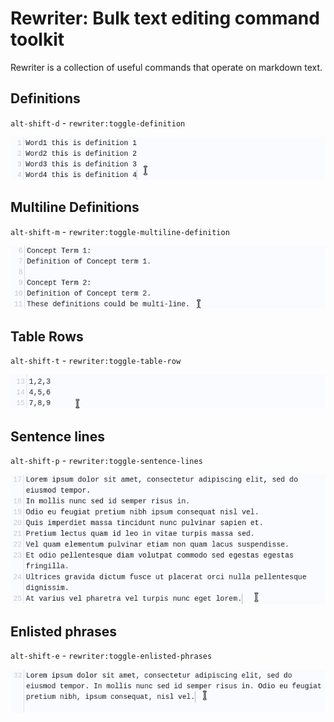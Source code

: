 # Rewriter: Bulk text editing command toolkit

Rewriter is a collection of useful commands that operate on markdown text.

## Definitions
`alt-shift-d` - `rewriter:toggle-definition`

![definitions](https://github.com/chartoin/inkdrop-rewriter/raw/main/images/rewriter-definitions.gif)

## Multiline Definitions
`alt-shift-m` - `rewriter:toggle-multiline-definition`

![multiline-definitions](https://github.com/chartoin/inkdrop-rewriter/raw/main/images/rewriter-multiline-definitions.gif)

## Table Rows
`alt-shift-t` - `rewriter:toggle-table-row`

![table](https://github.com/chartoin/inkdrop-rewriter/raw/main/images/rewriter-table.gif)

## Sentence lines
`alt-shift-p` - `rewriter:toggle-sentence-lines`

![sentence-lines](https://github.com/chartoin/inkdrop-rewriter/raw/main/images/rewriter-sentence-lines.gif)

## Enlisted phrases
`alt-shift-e` - `rewriter:toggle-enlisted-phrases`

![enlisted-phrases](https://github.com/chartoin/inkdrop-rewriter/raw/main/images/rewriter-enlisted-phrases.gif)

